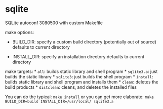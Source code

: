 sqlite
======

SQLite autoconf 3080500 with custom Makefile

make options:

* BUILD_DIR: specify a custom build directory (potentially out of source)
    defaults to current directory

* INSTALL_DIR: specify an installation directory
    defaults to current directory

make targets:
    * `all`: builds static library and shell program
    * `sqlite3.a`: just builds the static library
    * `sqlite3`: just builds the shell program
    * `install`: builds static library and shell program and installs them
    * `clean`: deletes the build products
    * `distclean`: cleans, and deletes the installed files

You can do the typical:
    ```
    make install
    ```
or you can get more elaborate:
    ```
    make BUILD_DIR=build INSTALL_DIR=/usr/local/ sqlite3.a
    ```

